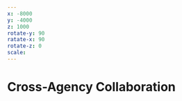 ```yaml
---
x: -8000
y: -4000
z: 1000
rotate-y: 90
ratate-x: 90
rotate-z: 0
scale:
---
```


# Cross-Agency Collaboration